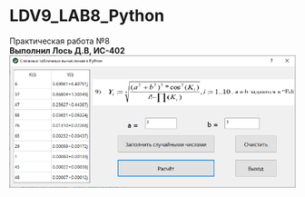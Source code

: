 # LDV9_LAB8_Python
Практическая работа №8 <br />
**Выполнил Лось Д.В, ИС-402**
![Screenshot](screenshot.png)
